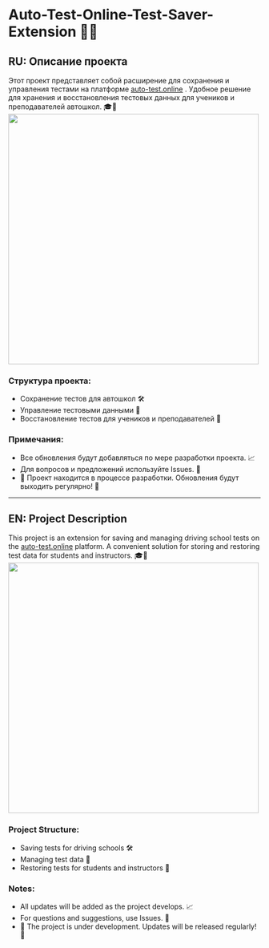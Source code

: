 # Auto-Test-Online-Test-Saver-Extension 🚗💡

## RU: Описание проекта  
Этот проект представляет собой расширение для сохранения и управления тестами на платформе [auto-test.online](https://auto-test.online/) . Удобное решение для хранения и восстановления тестовых данных для учеников и преподавателей автошкол. 🎓📝  
<img src="https://github.com/user-attachments/assets/3d30bc0b-7a29-45a8-b468-2eb9d70028d6" width="500">

### Структура проекта:  
- Сохранение тестов для автошкол 🛠️  
- Управление тестовыми данными 📂  
- Восстановление тестов для учеников и преподавателей 🔄  

### Примечания:  
- Все обновления будут добавляться по мере разработки проекта. 📈  
- Для вопросов и предложений используйте Issues. 📝  
- 🔧 Проект находится в процессе разработки. Обновления будут выходить регулярно! 🚀

---

## EN: Project Description  
This project is an extension for saving and managing driving school tests on the [auto-test.online](https://auto-test.online/) platform. A convenient solution for storing and restoring test data for students and instructors. 🎓📝  
<img src="https://github.com/user-attachments/assets/3d30bc0b-7a29-45a8-b468-2eb9d70028d6" width="500">

### Project Structure:  
- Saving tests for driving schools 🛠️  
- Managing test data 📂  
- Restoring tests for students and instructors 🔄  

### Notes:  
- All updates will be added as the project develops. 📈  
- For questions and suggestions, use Issues. 📝  
- 🔧 The project is under development. Updates will be released regularly! 🚀
